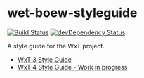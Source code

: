 wet-boew-styleguide
===================
[![Build Status](https://secure.travis-ci.org/wet-boew/wet-boew-styleguide.png?branch=master)](http://travis-ci.org/wet-boew/wet-boew-styleguide)
[![devDependency Status](https://david-dm.org/wet-boew/wet-boew-styleguide/dev-status.svg)](https://david-dm.org/wet-boew/wet-boew-styleguide#info=devDependencies)

A style guide for the WxT project.

* [WxT 3 Style Guide](http://wet-boew.github.io/wet-boew-styleguide/v3/guide-en.html)
* [WxT 4 Style Guide - Work in progress](http://wet-boew.github.io/wet-boew-styleguide/v4/index-en.html) 
